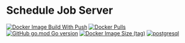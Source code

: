 # Schedule Job Server

[![Docker Image Build With Push](https://github.com/schedule-job/schedule-job-server/actions/workflows/docker-image-build-push.yml/badge.svg)](https://github.com/schedule-job/schedule-job-server/actions/workflows/docker-image-build-push.yml) [![Docker Pulls](https://img.shields.io/docker/pulls/sotaneum/schedule-job-server?logoColor=fff&logo=docker)](https://hub.docker.com/r/sotaneum/schedule-job-server) [![GitHub go.mod Go version](https://img.shields.io/github/go-mod/go-version/schedule-job/schedule-job-server?logo=go&logoColor=fff)](https://go.dev/) [![Docker Image Size (tag)](https://img.shields.io/docker/image-size/sotaneum/schedule-job-server/latest?logoColor=fff&logo=docker)](https://hub.docker.com/r/sotaneum/schedule-job-server) [![postgresql](https://img.shields.io/badge/14_or_higher-blue?logo=postgresql&logoColor=fff&label=PostgreSQL)](https://www.postgresql.org/)
